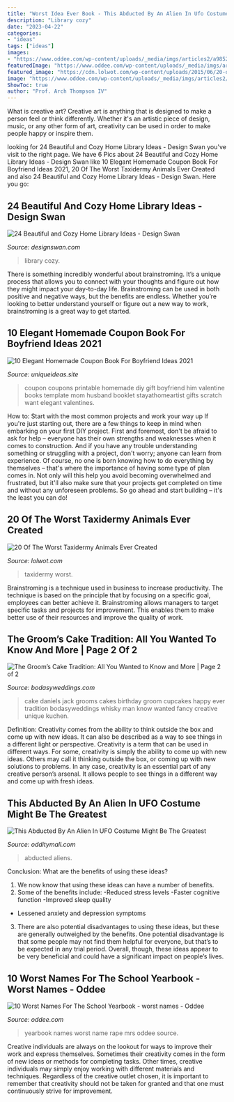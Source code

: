 ```yaml
---
title: "Worst Idea Ever Book - This Abducted By An Alien In Ufo Costume Might Be The Greatest"
description: "Library cozy"
date: "2023-04-22"
categories:
- "ideas"
tags: ["ideas"]
images:
- "https://www.oddee.com/wp-content/uploads/_media/imgs/articles2/a98527_yearbook-name_6-mrs-rape.jpg"
featuredImage: "https://www.oddee.com/wp-content/uploads/_media/imgs/articles2/a98527_yearbook-name_6-mrs-rape.jpg"
featured_image: "https://cdn.lolwot.com/wp-content/uploads/2015/06/20-of-the-worst-taxidermy-animals-ever-created-6.jpg"
image: "https://www.oddee.com/wp-content/uploads/_media/imgs/articles2/a98527_yearbook-name_6-mrs-rape.jpg"
ShowToc: true
author: "Prof. Arch Thompson IV"
---
```



What is creative art?
Creative art is anything that is designed to make a person feel or think differently. Whether it's an artistic piece of design, music, or any other form of art, creativity can be used in order to make people happy or inspire them.

	

		
looking for 24 Beautiful and Cozy Home Library Ideas - Design Swan you've visit to the right page. We have 6 Pics about 24 Beautiful and Cozy Home Library Ideas - Design Swan like 10 Elegant Homemade Coupon Book For Boyfriend Ideas 2021, 20 Of The Worst Taxidermy Animals Ever Created and also 24 Beautiful and Cozy Home Library Ideas - Design Swan. Here you go:
		
    
## 24 Beautiful And Cozy Home Library Ideas - Design Swan

<img loading=lazy src="https://img.designswan.com/2012/07/library/3.jpg" onerror="this.onerror=null;this.src='https://tse1.mm.bing.net/th?id=OIP.LTws_JQJh0fOdvEw5cdTAQHaFf&amp;pid=15.1';" alt="24 Beautiful and Cozy Home Library Ideas - Design Swan">

_Source: designswan.com_

>library cozy. 

	

There is something incredibly wonderful about brainstroming. It’s a unique process that allows you to connect with your thoughts and figure out how they might impact your day-to-day life. Brainstroming can be used in both positive and negative ways, but the benefits are endless. Whether you’re looking to better understand yourself or figure out a new way to work, brainstroming is a great way to get started.

    
## 10 Elegant Homemade Coupon Book For Boyfriend Ideas 2021

<img loading=lazy src="https://www.uniqueideas.site/wp-content/uploads/mom-or-grandma-gift-activity-coupons-free-printable-kids-s.jpg" onerror="this.onerror=null;this.src='https://tse1.mm.bing.net/th?id=OIP.NrHqoMTQEVYkrF6s8anKggHaFj&amp;pid=15.1';" alt="10 Elegant Homemade Coupon Book For Boyfriend Ideas 2021">

_Source: uniqueideas.site_

>coupon coupons printable homemade diy gift boyfriend him valentine books template mom husband booklet stayathomeartist gifts scratch want elegant valentines. 

	

How to: Start with the most common projects and work your way up
If you're just starting out, there are a few things to keep in mind when embarking on your first DIY project. First and foremost, don't be afraid to ask for help – everyone has their own strengths and weaknesses when it comes to construction. And if you have any trouble understanding something or struggling with a project, don't worry; anyone can learn from experience.
Of course, no one is born knowing how to do everything by themselves – that's where the importance of having some type of plan comes in. Not only will this help you avoid becoming overwhelmed and frustrated, but it'll also make sure that your projects get completed on time and without any unforeseen problems. So go ahead and start building – it's the least you can do!

    
## 20 Of The Worst Taxidermy Animals Ever Created

<img loading=lazy src="https://cdn.lolwot.com/wp-content/uploads/2015/06/20-of-the-worst-taxidermy-animals-ever-created-6.jpg" onerror="this.onerror=null;this.src='https://tse4.mm.bing.net/th?id=OIP.gAYAxpNIWwjJmF5qICqB0gHaE-&amp;pid=15.1';" alt="20 Of The Worst Taxidermy Animals Ever Created">

_Source: lolwot.com_

>taxidermy worst. 

	

Brainstroming is a technique used in business to increase productivity. The technique is based on the principle that by focusing on a specific goal, employees can better achieve it. Brainstroming allows managers to target specific tasks and projects for improvement. This enables them to make better use of their resources and improve the quality of work.

    
## The Groom’s Cake Tradition: All You Wanted To Know And More | Page 2 Of 2

<img loading=lazy src="https://bodasyweddings.com/wp-content/uploads/2018/08/best-grooms-cake-ideas-ever.jpg" onerror="this.onerror=null;this.src='https://tse3.mm.bing.net/th?id=OIP.wNCA20qM2_7CRzlYi0yvAgHaJ4&amp;pid=15.1';" alt="The Groom’s Cake Tradition: All You Wanted to Know and More | Page 2 of 2">

_Source: bodasyweddings.com_

>cake daniels jack grooms cakes birthday groom cupcakes happy ever tradition bodasyweddings whisky man know wanted fancy creative unique kuchen. 

	

Definition: Creativity comes from the ability to think outside the box and come up with new ideas. It can also be described as a way to see things in a different light or perspective.
Creativity is a term that can be used in different ways. For some, creativity is simply the ability to come up with new ideas. Others may call it thinking outside the box, or coming up with new solutions to problems. In any case, creativity is an essential part of any creative person’s arsenal. It allows people to see things in a different way and come up with fresh ideas.

    
## This Abducted By An Alien In UFO Costume Might Be The Greatest

<img loading=lazy src="https://odditymall.com/includes/content/upload/this-abducted-by-an-alien-in-ufo-costume-might-be-the-greatest-halloween-idea-ever-9021.jpg" onerror="this.onerror=null;this.src='https://tse2.mm.bing.net/th?id=OIP.2EfKTfZogo2kb0fZXKJwZwHaKW&amp;pid=15.1';" alt="This Abducted By An Alien In UFO Costume Might Be The Greatest">

_Source: odditymall.com_

>abducted aliens. 

	

Conclusion: What are the benefits of using these ideas?
1. We now know that using these ideas can have a number of benefits.
2. Some of the benefits include: 
-Reduced stress levels 
-Faster cognitive function 
-Improved sleep quality 
- Lessened anxiety and depression symptoms 
3. There are also potential disadvantages to using these ideas, but these are generally outweighed by the benefits. One potential disadvantage is that some people may not find them helpful for everyone, but that’s to be expected in any trial period. Overall, though, these ideas appear to be very beneficial and could have a significant impact on people’s lives.

    
## 10 Worst Names For The School Yearbook - Worst Names - Oddee

<img loading=lazy src="https://www.oddee.com/wp-content/uploads/_media/imgs/articles2/a98527_yearbook-name_6-mrs-rape.jpg" onerror="this.onerror=null;this.src='https://tse2.mm.bing.net/th?id=OIP.ocOCBfMIqBNd1H8VqJcNCgHaFk&amp;pid=15.1';" alt="10 Worst Names For The School Yearbook - worst names - Oddee">

_Source: oddee.com_

>yearbook names worst name rape mrs oddee source. 

	

Creative individuals are always on the lookout for ways to improve their work and express themselves. Sometimes their creativity comes in the form of new ideas or methods for completing tasks. Other times, creative individuals may simply enjoy working with different materials and techniques. Regardless of the creative outlet chosen, it is important to remember that creativity should not be taken for granted and that one must continuously strive for improvement.

